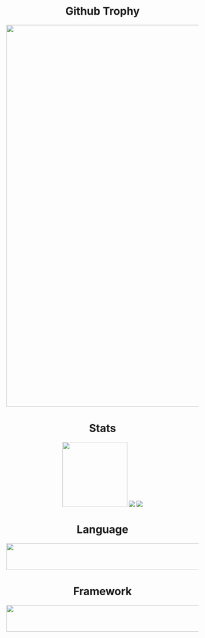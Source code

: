 <div align="center">
  <h1 align="center">Github Trophy</h1>
</div>

<a href="https://github.com/ryo-ma/github-profile-trophy">
  <img width=1000 src="https://github-profile-trophy.vercel.app/?username=Hosi121&column=10&theme=gruvbox&no-frame=true"/>
</a>

<div align="center">
  <h1 align="center">Stats</h1>
</div>

<div align="center">
  <img height="170" src="https://github-readme-stats.vercel.app/api?username=Hosi121&count_private=true&include_all_commits=true" />
  <img src="https://github-readme-stats.vercel.app/api/top-langs/?username=Hosi121&layout=compact" />
  <img src="https://github-profile-summary-cards.vercel.app/api/cards/profile-details?username=Hosi121&theme=transparent" />
</div>

<div align="center">
  <h1 align="center">Language</h1>
  <img height="70" width="200%" src="https://skillicons.dev/icons?i=cpp,python,java,go,typescript,rust">
</div>

<div align="center">
  <h1 align="center">Framework</h1>
  <img height="70" width="200%" src="https://skillicons.dev/icons?i=pytorch,react,nodejs,docker">
</div>


<!---
Hosi121/Hosi121 is a ✨ special ✨ repository because its `README.md` (this file) appears on your GitHub profile.
You can click the Preview link to take a look at your changes.
--->
